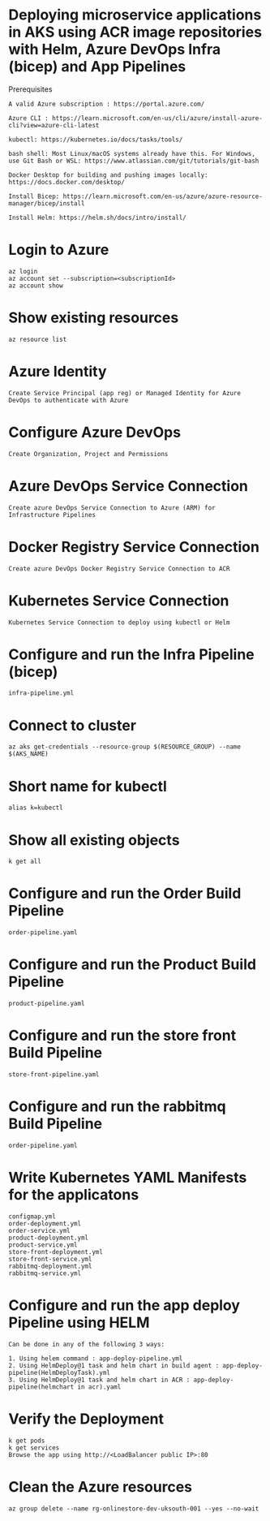 # Deploying microservice applications in AKS using ACR image repositories with Helm, Azure DevOps Infra (bicep) and App Pipelines

Prerequisites

    A valid Azure subscription : https://portal.azure.com/

    Azure CLI : https://learn.microsoft.com/en-us/cli/azure/install-azure-cli?view=azure-cli-latest

    kubectl: https://kubernetes.io/docs/tasks/tools/

    bash shell: Most Linux/macOS systems already have this. For Windows, use Git Bash or WSL: https://www.atlassian.com/git/tutorials/git-bash

    Docker Desktop for building and pushing images locally: https://docs.docker.com/desktop/    

    Install Bicep: https://learn.microsoft.com/en-us/azure/azure-resource-manager/bicep/install

    Install Helm: https://helm.sh/docs/intro/install/

# Login to Azure

    az login
    az account set --subscription=<subscriptionId>
    az account show

# Show existing resources

    az resource list

# Azure Identity 

    Create Service Principal (app reg) or Managed Identity for Azure DevOps to authenticate with Azure

# Configure Azure DevOps

    Create Organization, Project and Permissions

# Azure DevOps Service Connection

    Create azure DevOps Service Connection to Azure (ARM) for Infrastructure Pipelines

# Docker Registry Service Connection

    Create azure DevOps Docker Registry Service Connection to ACR

# Kubernetes Service Connection

    Kubernetes Service Connection to deploy using kubectl or Helm

# Configure and run the Infra Pipeline (bicep)

    infra-pipeline.yml

# Connect to cluster

    az aks get-credentials --resource-group $(RESOURCE_GROUP) --name $(AKS_NAME)

# Short name for kubectl

    alias k=kubectl

# Show all existing objects

    k get all

# Configure and run the Order Build Pipeline

    order-pipeline.yaml

# Configure and run the Product Build Pipeline

    product-pipeline.yaml

# Configure and run the store front Build Pipeline
 
    store-front-pipeline.yaml

# Configure and run the rabbitmq Build Pipeline

    order-pipeline.yaml

# Write Kubernetes YAML Manifests for the applicatons

    configmap.yml
    order-deployment.yml
    order-service.yml
    product-deployment.yml
    product-service.yml
    store-front-deployment.yml
    store-front-service.yml
    rabbitmq-deployment.yml
    rabbitmq-service.yml

# Configure and run the app deploy Pipeline using HELM

    Can be done in any of the following 3 ways:

    1. Using helem command : app-deploy-pipeline.yml
    2. Using HelmDeploy@1 task and helm chart in build agent : app-deploy-pipeline(HelmDeployTask).yml
    3. Using HelmDeploy@1 task and helm chart in ACR : app-deploy-pipeline(helmchart in acr).yaml

# Verify the Deployment

    k get pods
    k get services
    Browse the app using http://<LoadBalancer public IP>:80

# Clean the Azure resources

    az group delete --name rg-onlinestore-dev-uksouth-001 --yes --no-wait